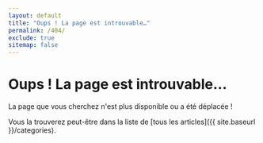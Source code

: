 ```yaml
---
layout: default
title: "Oups ! La page est introuvable…"
permalink: /404/
exclude: true
sitemap: false
---
```

<h1 class="post-title">Oups ! La page est introuvable…</h1>

La page que vous cherchez n'est plus disponible ou a été déplacée !

Vous la trouverez peut-être dans la liste de [tous les articles]({{ site.baseurl }}/categories).
